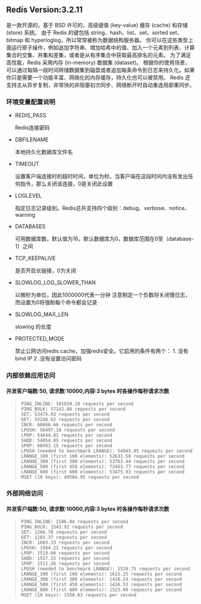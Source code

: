 
## Redis Version:3.2.11 
是一款开源的，基于 BSD 许可的，高级键值 (key-value) 缓存 (cache) 和存储 (store) 系统。
由于 Redis 的键包括 string、hash、list、set、sorted set、bitmap 和 hyperloglog，所以常常被称为数据结构服务器。
你可以在这些类型上面运行原子操作，例如追加字符串、增加哈希中的值、加入一个元素到列表、计算集合的交集、并集和差集，或者是从有序集合中获取最高排名的元素。
为了满足高性能，Redis 采用内存 (in-memory) 数据集 (dataset)。
根据你的使用场景，可以通过每隔一段时间转储数据集到磁盘或者追加每条命令到日志来持久化。如果你只是需要一个功能丰富、网络化的内存缓存，持久化也可以被禁用。
Redis 还支持主从异步复制，非常快的非阻塞初次同步、网络断开时自动重连局部重同步。

### 环境变量配置说明

* REDIS_PASS

  Redis连接密码

* DBFILENAME    

  本地持久化数据库文件名

* TIMEOUT    

  设置客户端连接时的超时时间，单位为秒。当客户端在这段时间内没有发出任何指令，那么关闭该连接，0是关闭此设置

* LOGLEVEL

  指定日志记录级别。Redis总共支持四个级别：debug、verbose、notice、warning

* DATABASES

  可用数据库数，默认值为16，默认数据库为0，数据库范围在0至（database-1）之间

* TCP_KEEPALIVE

  是否开启长链接，0为关闭

* SLOWLOG_LOG_SLOWER_THAN

  以微秒为单位，因此1000000代表一分钟 注意制定一个负数将关闭慢日志，而设置为0将强制每个命令都会记录

* SLOWLOG_MAX_LEN

  slowlog 的长度

* PROTECTED_MODE

  禁止公网访问redis cache，加强redis安全。它启用的条件有两个： 1. 没有bind IP   2 .没有设置访问密码



### 内部依赖应用访问 

#### 并发客户端数:50, 请求数:10000,内容:3 bytes 时各操作每秒请求次数 

> ```
> PING_INLINE: 101010.10 requests per second
> PING_BULK: 57142.86 requests per second
> SET: 53475.93 requests per second
> GET: 55248.62 requests per second
> INCR: 66666.66 requests per second
> LPUSH: 56497.18 requests per second
> LPOP: 54644.81 requests per second
> SADD: 54054.05 requests per second
> SPOP: 68493.15 requests per second
> LPUSH (needed to benchmark LRANGE): 54945.05 requests per second
> LRANGE_100 (first 100 elements): 52631.58 requests per second
> LRANGE_300 (first 300 elements): 53763.44 requests per second
> LRANGE_500 (first 450 elements): 72463.77 requests per second
> LRANGE_600 (first 600 elements): 53475.93 requests per second
> MSET (10 keys): 49504.95 requests per second
> ```

### 外部网络访问

#### 并发客户端数:50, 请求数:10000,内容:3 bytes 时各操作每秒请求次数

> ```
> PING_INLINE: 1586.04 requests per second
> PING_BULK: 1543.92 requests per second
> SET: 1266.78 requests per second
> GET: 1283.37 requests per second
> INCR: 1603.33 requests per second
> LPUSH: 1564.21 requests per second
> LPOP: 1519.06 requests per second
> SADD: 1557.15 requests per second
> SPOP: 1511.26 requests per second
> LPUSH (needed to benchmark LRANGE): 1529.75 requests per second
> LRANGE_100 (first 100 elements): 1615.25 requests per second
> LRANGE_300 (first 300 elements): 1418.24 requests per second
> LRANGE_500 (first 450 elements): 1426.53 requests per second
> LRANGE_600 (first 600 elements): 1523.00 requests per second
> MSET (10 keys): 1550.63 requests per second
> ```

